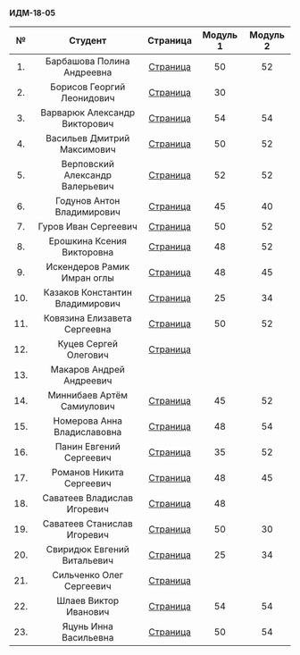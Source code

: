 
**ИДМ-18-05**

| № | Студент | Страница | Модуль 1 | Модуль 2 |
| :---:   | :---:   |   :-:    |   :-:    |    :-:   |
|1. |Барбашова Полина Андреевна |  [Страница](https://pupka.github.io/barbashova/)  |  50 | 52 |
|2. |Борисов Георгий Леонидович |[Страница](https://iwepop.github.io)   | 30 |  |
|3. |Варварюк Александр Викторович | [Страница](https://varvariuca.github.io) | 54 | 54  |
|4. |Васильев Дмитрий Максимович | [Страница](https://DimitriiVasilev.github.io) | 50 | 52 |
|5. |Верповский Александр Валерьевич | [Страница](https://klockdev.github.io/verpovskii/) | 52 | 52  |
|6. |Годунов Антон Владимирович | [Страница](https://piohi.github.io/)  | 45 | 40 |
|7. |Гуров Иван Сергеевич |[Страница](https://gurovivan.github.io/gurovivan/)  |50   |  52 |
|8. |Ерошкина Ксения Викторовна | [Страница](https://shamshinakseniya.github.io) | 48 | 52 |
|9. |Искендеров Рамик Имран оглы | [Страница](https://r-5321.github.io/) | 48  | 45 |
|10. |Казаков Константин Владимирович | [Страница]( http://konstantinkazakov.github.io) | 25  | 34 |
|11. |Ковязина Елизавета Сергеевна |[Страница](https://elizavetakovyazina.github.io) | 50  | 52 |
|12. |Куцев	Сергей	Олегович | [Страница](https://irades.github.io/)|   |  |
|13. |Макаров Андрей Андреевич |  |   |  |
|14. |Миннибаев Артём Самиулович |  [Страница](https://MinnibaevA.github.io/Minnibaev/) | 45  | 52 |
|15. |Номерова Анна Владиславовна | [Страница](https://annie-kelyas.github.io/) |48  | 54 |
|16. |Панин Евгений Сергеевич | [Страница](https://st118590.github.io) |  35 | 52 |
|17. |Романов Никита Сергеевич | [Страница](https://rolliks-nik.github.io/) | 48  | 45 |
|18. |Саватеев Владислав Игоревич | [Страница](https://savateevvi.github.io) |  48 |  |
|19. |Саватеев Станислав Игоревич | [Страница](https://savateevs.github.io/savateevs.githab.io/Mysite.html) | 50  | 30 |
|20. |Свиридюк Евгений Витальевич |  [Страница](https://sviriduke.github.io) |  25 | 34 |
|21. |Сильченко Олег Сергеевич |[Страница](https://Alexey2016.github.io)  |   |  |
|22. |Шлаев Виктор Иванович |[Страница](https://viktorshlaev.github.io/)  |54 | 54 |
|23. |Яцунь Инна Васильевна | [Страница](https://chyogurt.github.io/) | 50 | 54 |
